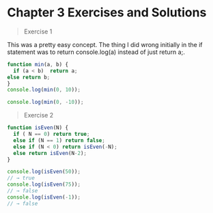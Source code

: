# Chapter 3 Exercises and Solutions
>Exercise 1

This was a pretty easy concept. The thing I did wrong initially in the if statement was to return console.log(a) instead of just return a;.

```Javascript
function min(a, b) {
  if (a < b)  return a;
else return b;
}
console.log(min(0, 10));

console.log(min(0, -10));
```
>Exercise 2
```Javascript
function isEven(N) {
  if ( N == 0) return true;
  else if (N == 1) return false;
  else if (N < 0) return isEven(-N);
  else return isEven(N-2);
}

console.log(isEven(50));
// → true
console.log(isEven(75));
// → false
console.log(isEven(-1));
// → false
```
